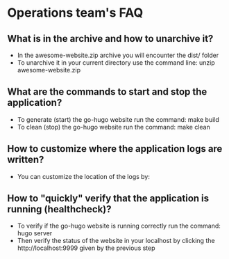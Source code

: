 # Operations team's FAQ

## What is in the archive and how to unarchive it?

* In the awesome-website.zip archive you will encounter the dist/ folder
* To unarchive it in your current directory use the command line: unzip awesome-website.zip

## What are the commands to start and stop the application?

* To generate (start) the go-hugo website run the command: make build
* To clean (stop) the go-hugo website run the command: make clean

## How to customize where the application logs are written?

* You can customize the location of the logs by:

## How to "quickly" verify that the application is running (healthcheck)?

* To verify if the go-hugo website is running correctly run the command: hugo server
* Then verify the status of the website in your localhost by clicking the http://localhost:9999 given by the previous step


